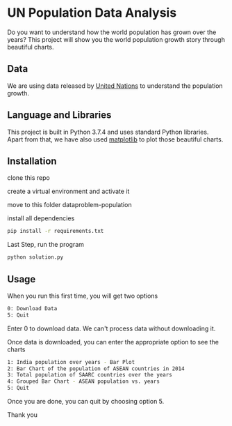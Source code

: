 # UN Population Data Analysis

Do you want to understand how the world population has grown over the years? This project will show you the world population growth story through beautiful charts.  

## Data

We are using data released by [United Nations]( https://datahub.io/core/population-growth-estimates-and-projections/r/population-estimates.csv) to understand the population growth.

## Language and Libraries

This project is built in Python 3.7.4 and uses standard Python libraries. Apart from that, we have also used [matplotlib]( https://matplotlib.org/) to plot those beautiful charts. 


## Installation

clone this repo

create a virtual environment and activate it 

move to this folder dataproblem-population 

install all dependencies

```bash
pip install -r requirements.txt
```

Last Step, run the program 

```bash
python solution.py
```

## Usage
When you run this first time, you will get two options

```bash
0: Download Data
5: Quit
```


Enter 0 to download data. We can't process data without downloading it.

Once data is downloaded, you can enter the appropriate option to see the charts

```bash
1: India population over years - Bar Plot
2: Bar Chart of the population of ASEAN countries in 2014
3: Total population of SAARC countries over the years
4: Grouped Bar Chart - ASEAN population vs. years
5: Quit 
```
Once you are done, you can quit by choosing option 5. 

Thank you 


